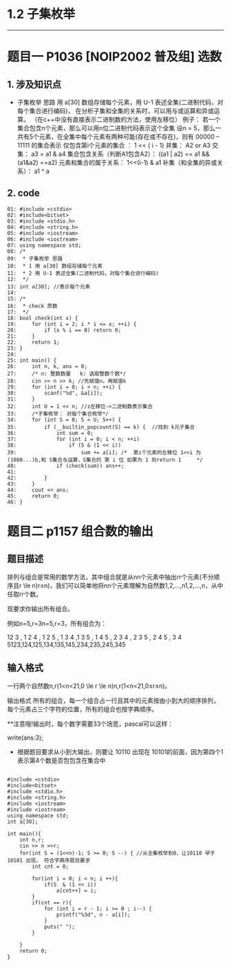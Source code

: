 # 1.2 子集枚举

---

# 题目一 P1036 [NOIP2002 普及组] 选数

## 1. 涉及知识点
* 子集枚举 思路
    用 a[30] 数组存储每个元素，用 U-1 表述全集(二进制代码，对每个集合进行编码)，   在分析子集和全集的关系时，可以用与或运算和异或运算。
    （在c++中没有直接表示二进制数的方法，使用左移位）
    例子：
    若一个集合包含n个元素，那么可以用n位二进制代码表示这个全集
    设n = 5，那么一共有5个元素，在全集中每个元素有两种可能(存在或不存在)，则有 00000 – 11111 的集合表示
    仅包含第i个元素的集合 ： 1 << ( i - 1)
    并集： A2 or A3
    交集： a3 = a1 & a4
    集合包含关系（判断A1包含A2）： ((a1 | a2) == a1 && (a1&a2) ==a2) 
    元素和集合的属于关系： 1<<(i-1) & a1
    补集（和全集的异或关系）： a1 ^ a
## 2. code
```
01:	#include <cstdio>
02:	#include<bitset>
03:	#include <stdio.h>
04:	#include <string.h>
05:	#include <iostream>
06:	#include <iostream>
07:	using namespace std;
08:	/*
09:	 * 子集枚举 思路
10:	 * 1 用 a[30] 数组存储每个元素
11:	 * 2 用 U-1 表述全集(二进制代码，对每个集合进行编码)
12:	 */
13:	int a[30]; //表示每个元素
14:	
15:	/*
16:	 * check 质数
17:	 */
18:	bool check(int x) {
19:	    for (int i = 2; i * i <= x; ++i) {
20:	        if (x % i == 0) return 0;
21:	    }
22:	    return 1;
23:	}
24:	
25:	int main() {
26:	    int n, k, ans = 0;
27:	    /* n: 整数数量   k: 选取整数个数*/
28:	    cin >> n >> k; //先赋值n，再赋值k
29:	    for (int i = 0; i < n; ++i) {
30:	        scanf("%d", &a[i]);
31:	    }
32:	    int U = 1 << n; //z左移位->二进制数表示集合
33:	    /*子集枚举： 对每个集合枚举*/
34:	    for (int S = 0; S < U; S++) {
35:	        if (__builtin_popcount(S) == k) {  //找到 k元子集合
36:	            int sum = 0;
37:	            for (int i = 0; i < n; ++i)
38:	                if (S & (1 << i))
39:	                    sum += a[i]; /*  第i个元素的左移位 1<<i 为 (1000...)b,和 S集合与运算，S集合的 第 i 位 如果为 1 则return 1     */
40:	            if (check(sum)) ans++;
41:	
42:	        }
43:	    }
44:	    cout << ans;
45:	    return 0;
46:	}

```

# 题目二 p1157 组合数的输出
## 题目描述

排列与组合是常用的数学方法，其中组合就是从nn个元素中抽出rr个元素(不分顺序且r \le n)r≤n)，我们可以简单地将nn个元素理解为自然数1,2,…,n1,2,…,n，从中任取rr个数。

现要求你输出所有组合。

例如n=5,r=3n=5,r=3，所有组合为：

12 3 , 1 2 4 , 1 2 5 , 1 3 4 ,1 3 5 , 1 4 5 , 2 3 4 , 2 3 5 , 2 4 5 , 3 4 5123,124,125,134,135,145,234,235,245,345

## 输入格式

一行两个自然数n,r(1<n<21,0 \le r \le n)n,r(1<n<21,0≤r≤n)。

输出格式
所有的组合，每一个组合占一行且其中的元素按由小到大的顺序排列，每个元素占三个字符的位置，所有的组合也按字典顺序。

**注意哦!输出时，每个数字需要33个场宽，pascal可以这样：

write(ans:3);

+ 根据题目要求从小到大输出，则要让 10110 出现在 10101的前面，因为第四个1表示第4个数是否包包含在集合中

```

#include <cstdio>
#include<bitset>
#include <stdio.h>
#include <string.h>
#include <iostream>
#include <iostream>
using namespace std;
int a[30];

int main(){
    int n,r;
    cin >> n >>r;
    for(int S = (1<<n)-1; S >= 0; S --) { //从全集枚举到0，让10110 早于 10101 出现， 符合字典序题目要求
        int cnt = 0;

        for(int i = 0; i < n; i ++){
            if(S  & (1 << i))
                a[cnt++] = i;
        }
        if(cnt == r){
            for (int i = r - 1; i >= 0 ; i--) {
                printf("%3d", n - a[i]);
            }
            puts(" ");
        }

    }
    return 0;
}
```
